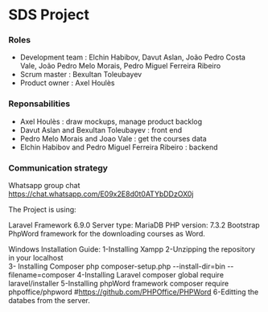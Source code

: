 # SDS Project

### Roles
- Development team : Elchin Habibov, Davut Aslan, João Pedro Costa Vale, João Pedro Melo Morais, Pedro Miguel Ferreira Ribeiro
- Scrum master : Bexultan Toleubayev
- Product owner : Axel Houlès

### Reponsabilities 
- Axel Houlès : draw mockups, manage product backlog
- Davut Aslan and Bexultan Toleubayev : front end
- Pedro Melo Morais and Joao Vale : get the courses data
- Elchin Habibov and Pedro Miguel Ferreira Ribeiro : backend
### Communication strategy
Whatsapp group chat 
https://chat.whatsapp.com/E09x2E8d0t0ATYbDDzOX0j


The Project is using:

Laravel Framework 6.9.0
Server type: MariaDB
PHP version: 7.3.2
Bootstrap
PhpWord framework for the downloading courses as Word.


Windows Installation Guide:
1-Installing Xampp
2-Unzipping the repository in your localhost    
3- Installing Composer
    php composer-setup.php --install-dir=bin --filename=composer
4-Installing Laravel
    composer global require laravel/installer
5-Installing phpWord framework
    composer require phpoffice/phpword #https://github.com/PHPOffice/PHPWord
6-Editting the databes from the server.
